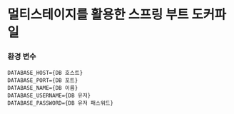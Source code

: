 # 멀티스테이지를 활용한 스프링 부트 도커파일

### 환경 변수

```
DATABASE_HOST={DB 호스트}
DATABASE_PORT={DB 포트}
DATABASE_NAME={DB 이름}
DATABASE_USERNAME={DB 유저}
DATABASE_PASSWORD={DB 유저 패스워드}
```
